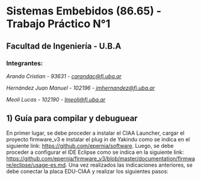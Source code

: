 # **Sistemas Embebidos (86.65) - Trabajo Práctico N°1**
## **Facultad de Ingeniería - U.B.A**

### **Integrantes:**

  *Aranda Cristian - 93631 -  carandac@fi.uba.ar*

  *Hernández Juan Manuel - 102196 - jmhernandez@fi.uba.ar*

  *Meoli Lucas - 102190 - lmeoli@fi.uba.ar*
  
## 1) Guía para compilar y debuguear 

En primer lugar, se debe proceder a instalar el CIAA Launcher, cargar el proyecto firmware_v3 e instalar el plug in de Yakindu como se indica en el siguiente link:
https://github.com/epernia/software.
Luego, se debe proceder a configurar el IDE Eclipse como se indica en la siguiente link: https://github.com/epernia/firmware_v3/blob/master/documentation/firmware/eclipse/usage-es.md.
Una vez realizados las indicaciones anteriores, se debe conectar la placa EDU-CIAA y realizar los siguientes pasos:
